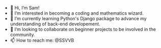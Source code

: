 - 👋 Hi, I’m Sam!
- 👀 I’m interested in becoming a coding and mathematics wizard.
- 🌱 I’m currently learning Python's Django package to advance my understanding of back-end developement. 
- 💞️ I’m looking to collaborate on beginner projects to be involved in the community.
- 📫 How to reach me: @SSVVB

<!---
SSVVB/SSVVB is a ✨ special ✨ repository because its `README.md` (this file) appears on your GitHub profile.
You can click the Preview link to take a look at your changes.
--->
